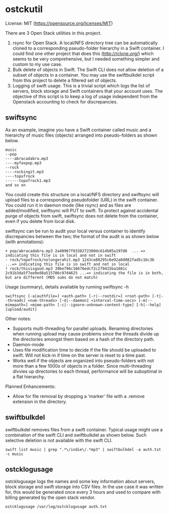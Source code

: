 # ostckutil
License: MIT (https://opensource.org/licenses/MIT)

There are 3 Open Stack utilities in this project.

 1. rsync for Open Stack. A local/NFS directory tree can be automatically cloned to a corresponding pseudo-folder hierarchy in a Swift container. I could find one other project that does this    (http://rclone.org/) which seems to be very comprehensive, but I needed something simpler and custom to my use case.
 2. Bulk delete of objects in Swift. The Swift CLI does not allow deletion of a subset of objects in a container. You may use the swiftbulkdel script from this project to delete a filtered set of objects.
 3. Logging of swift usage. This is a trivial script which logs the list of servers, block storage and Swift containers that your account uses. The objective of this script is to keep a log of usage independent from the Openstack accounting  to check for discrepancies.

## swiftsync ##
As an example, imagine you have a Swift container called music and a hierarchy of music files (objects) arranged into pseudo-folders as shown below.
```
music
--pop
----abracadabra.mp3
----myfavpop.mp3
--rock
----rockingit.mp3
----topofrock
------topofrock1.mp3
and so on
```
You could create this structure on a local/NFS directory and swiftsync will upload files to a corresponding pseudofolder (URL) in the swift container. You could run it in daemon mode (like rsync) and as files are added/modified, swiftsync will PUT to swift. To protect against accidental purge of objects from swift, swiftsync does not delete from the container, even if you delete from local disk.

swiftsync can be run to audit your local versus container to identify discrepancies between the two; the format of the audit is as shown below (with annotations):
```
+ pop/abracadabra.mp3 2a40967f0338272300dc614b05a197d6  ... => indicating this file is in local and not in swift
- rock/topofrock/nolongerahit.mp3 1243ce88295c6e92a8d082fad5c16c3b ...=> indicating this file is in swift and not in local
! rock/thisisgood.mp3 39be796c16676edcf2c279d15ba1681c 2c91b3da5f7ee9ed8a515706c97d4625 ...=> indicating the file is in both, but are different (MD5 sums do not match)
```
Usage (summary), details available by running swiftsync -h
```
swiftsync [-a|authfile=] <auth-path> [-r|--rootdir=] <root-path> [-t|--threads] <num-threads> [-d|--daemon] <interval-time-secs> [-m|--mimepath=] <mime-path> [-c|--ignore-unknown-content-type] [-h|--help] [upload/audit]
```
Other notes:
* Supports multi-threading for parallel uploads. Renaming directories when running upload may cause problems since the threads divide up the directories amongst them based on a hash of the directory path.
* Daemon-mode
* Uses file modification time to decide if the file should be uploaded to swift. Will not kick-in if time on the server is reset to a time past.
* Works well if the objects are organized into pseudo-folders with not more than a few 1000s of objects in a folder. Since multi-threading divvies up directories to each thread, performance will be suboptimal in a flat hierarchy.

Planned Enhancements:
* Allow for file removal by dropping a 'marker' file with a .remove extension in the directory.

## swiftbulkdel ##
swiftbulkdel removes files from a swift container. Typical usage might use a combination of the swift CLI and swiftbulkdel as shown below. Such selective deletion is not available with the swift CLI.
```
swift list music | grep ".*\/indie\/.*mp3" | swiftbulkdel -a auth.txt -c music
```
## ostcklogusage ##
ostcklogusage logs the names and some key information about servers, block storage and swift storage into CSV files. In the use case it was written for, this would be generated once every 3 hours and used to compare with billing generated by the open stack vendor.
```
ostcklogusage /var/log/ostcklogusage auth.txt 
```
